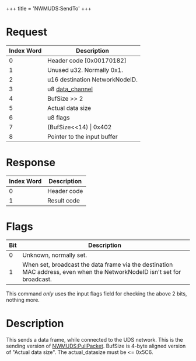 +++
title = 'NWMUDS:SendTo'
+++

# Request

| Index Word | Description                               |
|------------|-------------------------------------------|
| 0          | Header code \[0x00170182\]                |
| 1          | Unused u32. Normally 0x1.                 |
| 2          | u16 destination NetworkNodeID.            |
| 3          | u8 [data_channel](NWMUDS:Bind "wikilink") |
| 4          | BufSize \>\> 2                            |
| 5          | Actual data size                          |
| 6          | u8 flags                                  |
| 7          | (BufSize\<\<14) \| 0x402                  |
| 8          | Pointer to the input buffer               |

# Response

| Index Word | Description |
|------------|-------------|
| 0          | Header code |
| 1          | Result code |

# Flags

| Bit | Description                                                                                                              |
|-----|--------------------------------------------------------------------------------------------------------------------------|
| 0   | Unknown, normally set.                                                                                                   |
| 1   | When set, broadcast the data frame via the destination MAC address, even when the NetworkNodeID isn't set for broadcast. |

This command *only* uses the input flags field for checking the above 2
bits, nothing more.

# Description

This sends a data frame, while connected to the UDS network. This is the
sending version of [NWMUDS:PullPacket](NWMUDS:PullPacket "wikilink").
BufSize is 4-byte aligned version of "Actual data size". The
actual_datasize must be \<= 0x5C6.
